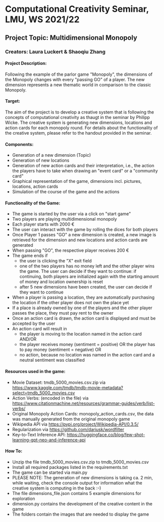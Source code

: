# Computational Creativity Seminar, LMU, WS 2021/22

## Project Topic: Multidimensional Monopoly

### Creators: Laura Luckert & Shaoqiu Zhang

#### Project Description:
Following the example of the parlor game "Monopoly", the dimensions of the Monopoly changes with every "passing GO" of a player. The new dimension represents a new thematic world in comparison to the classic Monopoly. 

#### Target:
The aim of the project is to develop a creative system that is following the concepts of computational creativity as thaugt in the seminar by Philipp Wicke. The creative system is generating new dimensions, locations and action cards for each monopoly round. For details about the functionality of the creative system, please refer to the handout provided in the seminar.

#### Components:
- Generation of a new dimension (Topic)
- Generation of new locations
- Generation of new action cards and their interpretation, i.e., the action the players have to take when drawing an "event card" or a "community card"
- Graphical representation of the game, dimensions incl. pictures, locations, action cards
- Simulation of the course of the game and the actions

#### Functionality of the Game:
- The game is started by the user via a click on "start game"
- Two players are playing multidimensional monopoly
- Each player starts with 2000 €
- The user can interact with the game by rolling the dices for both players
- Once Player 1 passes "GO" a new dimension is created, a new image is retrieved for the dimension and new locations and action cards are generated
- When passing "GO", the respective player receives 200 €
- The game ends if 
	- the user is clicking the "X" exit field
	- one of the two players has no money left and the other player wins the game. The user can decide if they want to continue: if continuing, both players are initialized again with the starting amount of money and location ownership is reset
	- after 5 new dimensions have been created, the user can decide if they want to continue
- When a player is passing a location, they are automatically purchasing the location if the other player does not own the place yet
- If a place is already owned by one of the players and the other player passes the place, they must pay rent to the owner
- Once an action card is drawn, the action card is displayed and must be accepted by the user
- An action card will result in
	- the player is moving to the location named in the action card AND/OR
	- the player receives money (sentiment = positive) OR the player has to pay money (sentiment = negative)
	OR
	- no action, because no location was named in the action card and a neutral sentiment was classified


#### Resources used in the game:
- Movie Dataset: tmdb_5000_movies.csv.zip via https://www.kaggle.com/tmdb/tmdb-movie-metadata?select=tmdb_5000_movies.csv
- Action Verbs: (encoded in the file) via https://www.citationmachine.net/resources/grammar-guides/verb/list-verbs/
- Original Monopoly Action Cards: monopoly_action_cards.csv, the data was manually generated from the original monopoly game
- Wikipedia API via https://pypi.org/project/Wikipedia-API/0.3.5/
- Regularization via https://github.com/dariusk/wordfilter
- Key-to-Text Inference API: https://huggingface.co/blog/few-shot-learning-gpt-neo-and-inference-api


#### How To:
- Unzip the file tmdb_5000_movies.csv.zip to tmdb_5000_movies.csv
- Install all required packages listed in the requirements.txt
- The game can be started via main.py
- PLEASE NOTE: The generation of new dimensions is taking ca. 2 min, while waiting, check the console output for information what the creative system is computing in the back :-)
- The file dimensions_file.json contains 5 example dimensions for exploration 
- dimension.py contains the development of the creative content in the game
- The folders contain the images that are needed to display the game

